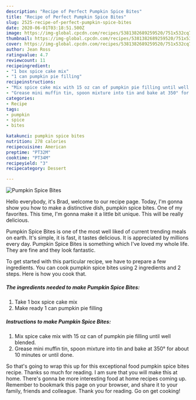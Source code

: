 ```yaml
---
description: "Recipe of Perfect Pumpkin Spice Bites"
title: "Recipe of Perfect Pumpkin Spice Bites"
slug: 2525-recipe-of-perfect-pumpkin-spice-bites
date: 2020-06-01T03:18:51.500Z
image: https://img-global.cpcdn.com/recipes/5381382689259520/751x532cq70/pumpkin-spice-bites-recipe-main-photo.jpg
thumbnail: https://img-global.cpcdn.com/recipes/5381382689259520/751x532cq70/pumpkin-spice-bites-recipe-main-photo.jpg
cover: https://img-global.cpcdn.com/recipes/5381382689259520/751x532cq70/pumpkin-spice-bites-recipe-main-photo.jpg
author: Jean Ross
ratingvalue: 4.7
reviewcount: 11
recipeingredient:
- "1 box spice cake mix"
- "1 can pumpkin pie filling"
recipeinstructions:
- "Mix spice cake mix with 15 oz can of pumpkin pie filling until well blended."
- "Grease mini muffin tin, spoon mixture into tin and bake at 350° for about 10 minutes or until done."
categories:
- Recipe
tags:
- pumpkin
- spice
- bites

katakunci: pumpkin spice bites 
nutrition: 278 calories
recipecuisine: American
preptime: "PT32M"
cooktime: "PT34M"
recipeyield: "3"
recipecategory: Dessert

---
```



![Pumpkin Spice Bites](https://img-global.cpcdn.com/recipes/5381382689259520/751x532cq70/pumpkin-spice-bites-recipe-main-photo.jpg)

Hello everybody, it's Brad, welcome to our recipe page. Today, I'm gonna show you how to make a distinctive dish, pumpkin spice bites. One of my favorites. This time, I'm gonna make it a little bit unique. This will be really delicious.

Pumpkin Spice Bites is one of the most well liked of current trending meals on earth. It's simple, it is fast, it tastes delicious. It is appreciated by millions every day. Pumpkin Spice Bites is something which I've loved my whole life. They are fine and they look fantastic.




To get started with this particular recipe, we have to prepare a few ingredients. You can cook pumpkin spice bites using 2 ingredients and 2 steps. Here is how you cook that.

<!--inarticleads1-->

##### The ingredients needed to make Pumpkin Spice Bites:

1. Take 1 box spice cake mix
1. Make ready 1 can pumpkin pie filling




<!--inarticleads2-->

##### Instructions to make Pumpkin Spice Bites:

1. Mix spice cake mix with 15 oz can of pumpkin pie filling until well blended.
1. Grease mini muffin tin, spoon mixture into tin and bake at 350° for about 10 minutes or until done.




So that's going to wrap this up for this exceptional food pumpkin spice bites recipe. Thanks so much for reading. I am sure that you will make this at home. There's gonna be more interesting food at home recipes coming up. Remember to bookmark this page on your browser, and share it to your family, friends and colleague. Thank you for reading. Go on get cooking!

